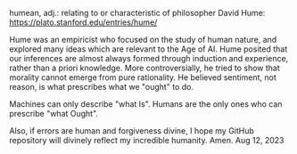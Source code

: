 humean, adj.: relating to or characteristic of philosopher David Hume: https://plato.stanford.edu/entries/hume/

Hume was an empiricist who focused on the study of human nature, and explored many ideas which are relevant to
the Age of AI.  Hume posited that our inferences are almost always formed through induction and experience, rather 
than a priori knowledge.  More controversially, he tried to show that morality cannot emerge from pure rationality.
He believed sentiment, not reason, is what prescribes what we "ought" to do.

Machines can only describe "what Is".  Humans are the only ones who can prescribe "what Ought".

Also, if errors are human and forgiveness divine, I hope my GitHub repository will divinely reflect my incredible humanity.  Amen.
Aug 12, 2023
<!---
ToErrIsHumean/ToErrIsHumean is a ✨ special ✨ repository because its `README.md` (this file) appears on your GitHub profile.
You can click the Preview link to take a look at your changes.
--->
